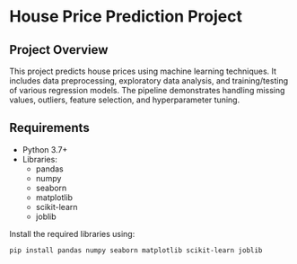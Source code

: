 # House Price Prediction Project

## Project Overview

This project predicts house prices using machine learning techniques. It includes data preprocessing, exploratory data analysis, and training/testing of various regression models. The pipeline demonstrates handling missing values, outliers, feature selection, and hyperparameter tuning.

## Requirements

- Python 3.7+
- Libraries:
  - pandas
  - numpy
  - seaborn
  - matplotlib
  - scikit-learn
  - joblib

Install the required libraries using:
```bash
pip install pandas numpy seaborn matplotlib scikit-learn joblib
